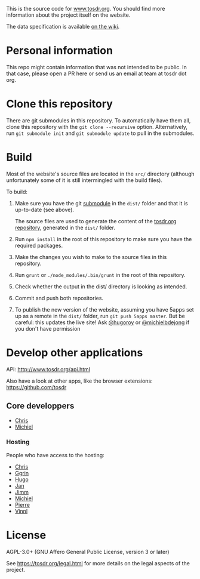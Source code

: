 This is the source code for www.tosdr.org. You should
find more information about the project itself on the website.

<!--Overview
========

We welcome other people to copy this project for other specific purposes (like a ToS;DR specific for API terms) or for country-specific (translation and national law issues). Just:

 1. open a public mailing list for people to contribute and start translating,
 2. fork the code from https://github.com/tosdr/tosdr-build and translate, or adapt, etc.
 3. change the name and the logo, and have a look at the license (AGPL for HTML/JS/CSS and CC BY SA for JSON) 

-->

The data specification is available [on the wiki][wiki].

[wiki]: https://github.com/tosdr/tosdr.org/wiki

Personal information
====================

This repo might contain information that was not intended to be public. In that case, please open a PR here or send us an email at team at tosdr dot org.

Clone this repository
=====================

There are git submodules in this repository. To automatically have them all, clone this repository with the `git clone --recursive` option.
Alternatively, run `git submodule init` and `git submodule update` to pull in the submodules.

Build
=====
Most of the website's source files are located in the `src/` directory (although unfortunately some of it is still intermingled with the build files). 

To build:

1. Make sure you have the git [submodule](http://www.git-scm.com/book/en/Git-Tools-Submodules) in the `dist/` folder and that it is up-to-date (see above).

    The source files are used to generate the content of the [tosdr.org repository](https://github.com/tosdr/tosdr.org), generated in the `dist/` folder. 

2. Run `npm install` in the root of this repository to make sure you have the required packages.
3. Make the changes you wish to make to the source files in this repository.
4. Run `grunt` or `./node_modules/.bin/grunt` in the root of this repository.
5. Check whether the output in the dist/ directory is looking as intended.
6. Commit and push both repositories.
7. To publish the new version of the website, assuming you have 5apps set up as a remote in the `dist/` folder, run `git push 5apps master`. But be careful: this updates the live site! Ask [@hugoroy] or [@michielbdejong] if you don't have permission

[@hugoroy]: https://github.com/hugoroy
[@michielbdejong]: https://github.com/michielbdejong

<!-- This should have its own README
Import
======
To import new and/or updated threads from the Google Group:

* Open [import/bookmarklet.html](https://tosdr.org/import/bookmarklet.html) with Firefox, and follow instructions there; save result to `./import/newThreadSubjects.json` in your checked out local git repo
* Run `node ./import/prettifyNewThreadSubjects.js`
* create `./import/imapCredentials.js` from `./import/imapCredentials.js.sample`
* (from the repo root:) `git pull; npm install ; cd import ; mkdir rawPosts ; cd rawPosts ; node ../searcher.js` (you may have to set 'allow less secure apps' if the imap account is a gmail account).
* `cd .. ; node threadMatcher.js > ../index/threads.json`
* `cd .. ; node scripts/newPointsForNewThreads.js`
* `./node_modules/.bin/grunt`
* `git status ; git add . ; git commit -am"import from Google Groups"; git push; git push 5apps master`

Curate
======
These scripts are what I (Michiel) currently use for curating points after import. The ideas is to integrate these into the web interface:

* `node scripts/curator.js` - will run a curating webinterface on http://localhost:21337/ that lets you change the (local) files on disk
* `cd dist; node ../scripts/checkcases.js` - an interactive command-line tool that helps you assign cases to points that don't have one yet
* `cd dist; node ../scripts/checkclasses.js` - outputs recommendations for adding/updating the class of services, based on their data points
-->


Develop other applications
==========================

API: http://www.tosdr.org/api.html 

Also have a look at other apps, like the browser extensions: https://github.com/tosdr

## Core developpers 
* [Chris](https://github.com/piks3l)
* [Michiel](https://github.com/michielbdejong)

### Hosting
People who have access to the hosting:
* [Chris](https://github.com/piks3l)
* [Ggrin](https://github.com/Ggrin)
* [Hugo](https://github.com/hugoroy)
* [Jan](https://github.com/jancborchardt)
* [Jimm](https://github.com/JimmStout)
* [Michiel](https://github.com/michielbdejong)
* [Pierre](https://github.com/pierreozoux)
* [Vinnl](https://github.com/Vinnl)





License
======

AGPL-3.0+ (GNU Affero General Public License, version 3 or later)

See <https://tosdr.org/legal.html> for more details on the legal aspects of the project.
